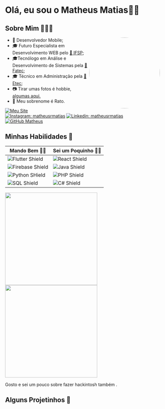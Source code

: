 # Olá, eu sou o Matheus Matias👋🏻

## Sobre Mim 🧑🏻‍💻

<img src="https://github.com/matheusrmatias/matheusrmatias/assets/115509118/cecebba1-8969-48ed-beee-e549cefc9ec4" width=230 style="border-radius: 50%;" align='right'>

- 📱 Desenvolvedor Mobile;
- 🎓 Futuro Especialista em Desenvolvimento WEB pelo [🏫 IFSP](https://itp.ifsp.edu.br/);
- 🎓Tecnólogo em Análise e Desenvolvimento de Sistemas pela [🏫 Fatec](https://fatecitapetininga.edu.br/);
- 🎓 Técnico em Administração pela [🏫 Etec](https://etecdarcypereirademoraes.com.br/);
- 📷 Tirar umas fotos é hobbie, [algumas aqui.]()
- 🐀 Meu sobrenome é Rato.


[![Meu Site](https://img.shields.io/badge/Meu%20Site-orange)](https://matheusrmatias.dev.br)
[![Instagram: matheusrmatias](https://img.shields.io/badge/-matheusrmatias-F21B54?style=flat-square&logo=Instagram&logoColor=white&link=https://www.instagram.com/in/matheusrmatias/)](https://www.instagram.com/in/matheusrmatias/)
[![Linkedin: matheusrmatias](https://img.shields.io/badge/-matheusrmatias-blue?style=flat-square&logo=Linkedin&logoColor=white&link=https://www.linkedin.com/in/matheusrmatias/)](https://www.linkedin.com/in/matheusrmatias/)
[![GitHub Matheus](https://img.shields.io/github/followers/matheusrmatias?label=follow&style=social)](https://github.com/matheusrmatias)

## Minhas Habilidades 🦾

| Mando Bem 💪🏻                                                                                                       | Sei um Poquinho 🤏🏻                                                                                         |
| ------------------------------------------------------------------------------------------------------------------ | ---------------------------------------------------------------------------------------------------------- |
| ![Flutter Shield](https://img.shields.io/badge/Flutter-02569B?style=for-the-badge&logo=flutter&logoColor=white)    | ![React Shield](https://img.shields.io/badge/React-20232A?style=for-the-badge&logo=react&logoColor=61DAFB) |
| ![Firebase Shield](https://img.shields.io/badge/Firebase-yellow?style=for-the-badge&logo=firebase&logoColor=white) | ![Java Shield](https://img.shields.io/badge/Java-ED8B00?style=for-the-badge&logo=openjdk&logoColor=white)  |
| ![Python SHield](https://img.shields.io/badge/Python-14354C?style=for-the-badge&logo=python&logoColor=white)       | ![PHP Shield](https://img.shields.io/badge/PHP-777BB4?style=for-the-badge&logo=php&logoColor=white)        |
| ![SQL Shield](https://img.shields.io/badge/SQL-07405E?style=for-the-badge&logo=sql&logoColor=white)                | ![C# Shield](https://img.shields.io/badge/C%23-239120?style=for-the-badge&logo=c-sharp&logoColor=white)    |

<img src="https://github-readme-stats.vercel.app/api?username=matheusrmatias&show_icons=true&theme=dark" width=300>

<img src="https://github-readme-stats.vercel.app/api/top-langs/?username=matheusrmatias&theme=dark&layout=compact" width=300>

Gosto e sei um pouco sobre fazer hackintosh também .



## Alguns Projetinhos 🔧

